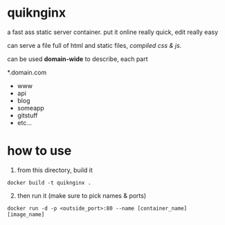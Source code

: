 # quiknginx
a fast ass static server container. put it online really quick, edit really easy

can serve a file full of html and static files, *compiled css & js*.

can be used **domain-wide** to describe, each part

*.domain.com
  - www
  - api
  - blog
  - someapp
  - gitstuff
  - etc...


# how to use

1. from this directory, build it 

`docker build -t quiknginx .`

2. then run it (make sure to pick names & ports)

`docker run -d -p <outside_port>:80 --name [container_name] [image_name]`